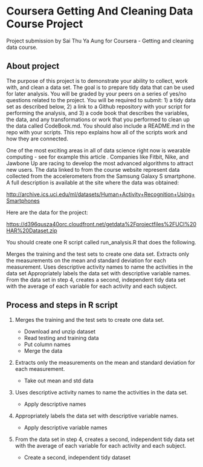 # Coursera Getting And Cleaning Data Course Project

Project submission by Sai Thu Ya Aung for Coursera - Getting and cleaning data course.

## About project 
The purpose of this project is to demonstrate your ability to collect, work with, and clean a data set. The goal is to prepare tidy data that can be used for later analysis. You will be graded by your peers on a series of yes/no questions related to the project. You will be required to submit: 1) a tidy data set as described below, 2) a link to a Github repository with your script for performing the analysis, and 3) a code book that describes the variables, the data, and any transformations or work that you performed to clean up the data called CodeBook.md. You should also include a README.md in the repo with your scripts. This repo explains how all of the scripts work and how they are connected.

One of the most exciting areas in all of data science right now is wearable computing - see for example this article . Companies like Fitbit, Nike, and Jawbone Up are racing to develop the most advanced algorithms to attract new users. The data linked to from the course website represent data collected from the accelerometers from the Samsung Galaxy S smartphone. A full description is available at the site where the data was obtained:

http://archive.ics.uci.edu/ml/datasets/Human+Activity+Recognition+Using+Smartphones 

Here are the data for the project:

 https://d396qusza40orc.cloudfront.net/getdata%2Fprojectfiles%2FUCI%20HAR%20Dataset.zip  

You should create one R script called run_analysis.R that does the following. 

Merges the training and the test sets to create one data set.
Extracts only the measurements on the mean and standard deviation for each measurement. 
Uses descriptive activity names to name the activities in the data set
Appropriately labels the data set with descriptive variable names. 
From the data set in step 4, creates a second, independent tidy data set with the average of each variable for each activity and each subject.

## Process and steps in R script
1. Merges the training and the test sets to create one data set.
    - Download and unzip dataset
    - Read testing and training data
    - Put column names
    - Merge the data
  
2. Extracts only the measurements on the mean and standard deviation for each measurement.
    - Take out mean and std data
  
3. Uses descriptive activity names to name the activities in the data set.
    - Apply descriptive names

4. Appropriately labels the data set with descriptive variable names.
    - Apply descriptive variable names

5. From the data set in step 4, creates a second, independent tidy data set with the average of each variable for each activity and each   subject.
    - Create a second, independent tidy dataset
  
